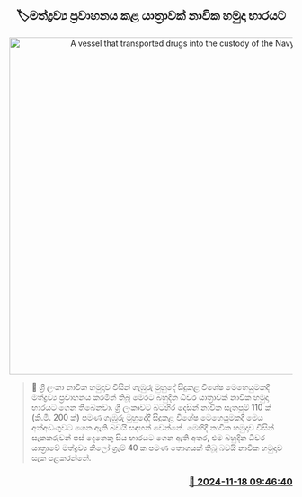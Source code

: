 <p align='center'><b><h2 align='center' title='A vessel that transported drugs into the custody of the Navy'>🏷මත්ද්‍රව්‍ය ප්‍රවාහනය කළ යාත්‍රාවක් නාවික හමුදා භාරයට</h2></b></p>
<p align='center'><img src='https://helakuru.sgp1.cdn.digitaloceanspaces.com/esana/images/lib/bort-85.jpg' width='600' alt='A vessel that transported drugs into the custody of the Navy'></p>

>📝 ශ්‍රී ලංකා නාවික හමුදාව විසින් ගැඹුරු මුහුදේ සිදුකළ විශේෂ මෙහෙයුමකදී මත්ද්‍රව්‍ය ප්‍රවාහනය කරමින් තිබූ මෙරට බහුදින ධීවර යාත්‍රාවක් නාවික හමුදා භාරයට ගෙන තිබෙනවා.
ශ්‍රී ලංකාවට බටහිර දෙසින් නාවික සැතපුම් 110 ක් (කි.මී. 200 ක්) පමණ ගැඹුරු මුහුදේදී සිදුකළ විශේෂ මෙහෙයුමකදී මෙය අත්අඩංගුවට ගෙන ඇති බවයි සඳහන් වෙන්නේ.
මෙහිදී නාවික හමුදාව විසින් සැකකරුවන් පස් දෙනෙකු සිය භාරයට ගෙන ඇති අතර, එම බහුදින ධීවර යාත්‍රාවේ මත්ද්‍රව්‍ය කිලෝ ග්‍රෑම් 40 ක පමණ තොගයක් තිබූ බවයි නාවික හමුදාව සැක පළකරන්නේ.


<h3 align='right'><a href='https://www.helakuru.lk/esana/p/105146/'>📅 2024-11-18 09:46:40</a></h3>
